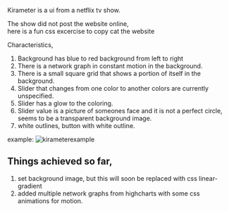 Kirameter is a ui from a netflix tv show. 

The show did not post the website online,<br/>
here is a fun css excercise to copy cat the website 

Characteristics, 

1) Background has blue to red background from left to right
2) There is a network graph in constant motion in the background.
3) There is a small square grid that shows a portion of itself in the background.
4) Slider that changes from one color to another colors are currently unspecified.
5) Slider has a glow to the coloring.
6) Slider value is a picture of someones face and it is not a perfect circle, seems to be a transparent background image.
7) white outlines, button with white outline.

example: 
![kirameterexample](https://user-images.githubusercontent.com/11463275/91585234-c8c88b00-e921-11ea-90b3-ac10eac35cce.png)

## Things achieved so far, 
1) set background image, but this will soon be replaced with css linear-gradient
2) added multiple network graphs from highcharts with some css animations for motion.

